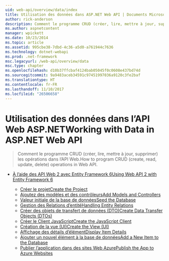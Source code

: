 ```yaml
---
uid: web-api/overview/data/index
title: Utilisation des données dans ASP.NET Web API | Documents Microsoft
author: rick-anderson
description: Comment le programme CRUD (créer, lire, mettre à jour, supprimer) les opérations dans l’API Web.
ms.author: aspnetcontent
manager: wpickett
ms.date: 10/23/2014
ms.topic: article
ms.assetid: 995cbe38-7dbd-4c36-a5d0-a761944c7636
ms.technology: dotnet-webapi
ms.prod: .net-framework
msc.legacyurl: /web-api/overview/data
msc.type: chapter
ms.openlocfilehash: d10b37ffcbaf4124bab05045f0c0608e437bd74d
ms.sourcegitcommit: 9a9483aceb34591c97451997036a9120c3fe2baf
ms.translationtype: HT
ms.contentlocale: fr-FR
ms.lasthandoff: 11/10/2017
ms.locfileid: "26506658"
---
```

<a name="working-with-data-in-aspnet-web-api"></a><span data-ttu-id="2d3f8-103">Utilisation des données dans l’API Web ASP.NET</span><span class="sxs-lookup"><span data-stu-id="2d3f8-103">Working with Data in ASP.NET Web API</span></span>
====================
> <span data-ttu-id="2d3f8-104">Comment le programme CRUD (créer, lire, mettre à jour, supprimer) les opérations dans l’API Web.</span><span class="sxs-lookup"><span data-stu-id="2d3f8-104">How to program CRUD (create, read, update, delete) operations in Web API.</span></span>


- [<span data-ttu-id="2d3f8-105">À l’aide des API Web 2 avec Entity Framework 6</span><span class="sxs-lookup"><span data-stu-id="2d3f8-105">Using Web API 2 with Entity Framework 6</span></span>](using-web-api-with-entity-framework/index.md)

    - [<span data-ttu-id="2d3f8-106">Créer le projet</span><span class="sxs-lookup"><span data-stu-id="2d3f8-106">Create the Project</span></span>](using-web-api-with-entity-framework/part-1.md)
    - [<span data-ttu-id="2d3f8-107">Ajoutez des modèles et des contrôleurs</span><span class="sxs-lookup"><span data-stu-id="2d3f8-107">Add Models and Controllers</span></span>](using-web-api-with-entity-framework/part-2.md)
    - [<span data-ttu-id="2d3f8-108">Valeur initiale de la base de données</span><span class="sxs-lookup"><span data-stu-id="2d3f8-108">Seed the Database</span></span>](using-web-api-with-entity-framework/part-3.md)
    - [<span data-ttu-id="2d3f8-109">Gestion des Relations d’entité</span><span class="sxs-lookup"><span data-stu-id="2d3f8-109">Handling Entity Relations</span></span>](using-web-api-with-entity-framework/part-4.md)
    - [<span data-ttu-id="2d3f8-110">Créer des objets de transfert de données (DTO)</span><span class="sxs-lookup"><span data-stu-id="2d3f8-110">Create Data Transfer Objects (DTOs)</span></span>](using-web-api-with-entity-framework/part-5.md)
    - [<span data-ttu-id="2d3f8-111">Créer le Client JavaScript</span><span class="sxs-lookup"><span data-stu-id="2d3f8-111">Create the JavaScript Client</span></span>](using-web-api-with-entity-framework/part-6.md)
    - [<span data-ttu-id="2d3f8-112">Création de la vue (UI)</span><span class="sxs-lookup"><span data-stu-id="2d3f8-112">Create the View (UI)</span></span>](using-web-api-with-entity-framework/part-7.md)
    - [<span data-ttu-id="2d3f8-113">Affichage des détails d’élément</span><span class="sxs-lookup"><span data-stu-id="2d3f8-113">Display Item Details</span></span>](using-web-api-with-entity-framework/part-8.md)
    - [<span data-ttu-id="2d3f8-114">Ajouter un nouvel élément à la base de données</span><span class="sxs-lookup"><span data-stu-id="2d3f8-114">Add a New Item to the Database</span></span>](using-web-api-with-entity-framework/part-9.md)
    - [<span data-ttu-id="2d3f8-115">Publier l’application dans des sites Web Azure</span><span class="sxs-lookup"><span data-stu-id="2d3f8-115">Publish the App to Azure Websites</span></span>](using-web-api-with-entity-framework/part-10.md)
